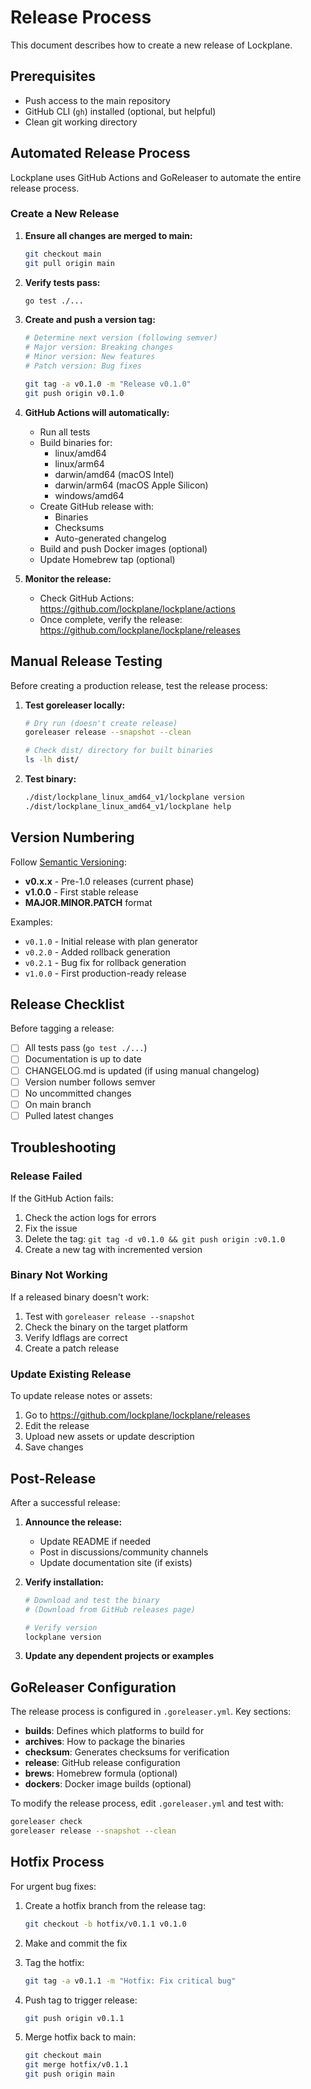 # Release Process

This document describes how to create a new release of Lockplane.

## Prerequisites

- Push access to the main repository
- GitHub CLI (`gh`) installed (optional, but helpful)
- Clean git working directory

## Automated Release Process

Lockplane uses GitHub Actions and GoReleaser to automate the entire release process.

### Create a New Release

1. **Ensure all changes are merged to main:**
   ```bash
   git checkout main
   git pull origin main
   ```

2. **Verify tests pass:**
   ```bash
   go test ./...
   ```

3. **Create and push a version tag:**
   ```bash
   # Determine next version (following semver)
   # Major version: Breaking changes
   # Minor version: New features
   # Patch version: Bug fixes

   git tag -a v0.1.0 -m "Release v0.1.0"
   git push origin v0.1.0
   ```

4. **GitHub Actions will automatically:**
   - Run all tests
   - Build binaries for:
     - linux/amd64
     - linux/arm64
     - darwin/amd64 (macOS Intel)
     - darwin/arm64 (macOS Apple Silicon)
     - windows/amd64
   - Create GitHub release with:
     - Binaries
     - Checksums
     - Auto-generated changelog
   - Build and push Docker images (optional)
   - Update Homebrew tap (optional)

5. **Monitor the release:**
   - Check GitHub Actions: https://github.com/lockplane/lockplane/actions
   - Once complete, verify the release: https://github.com/lockplane/lockplane/releases

## Manual Release Testing

Before creating a production release, test the release process:

1. **Test goreleaser locally:**
   ```bash
   # Dry run (doesn't create release)
   goreleaser release --snapshot --clean

   # Check dist/ directory for built binaries
   ls -lh dist/
   ```

2. **Test binary:**
   ```bash
   ./dist/lockplane_linux_amd64_v1/lockplane version
   ./dist/lockplane_linux_amd64_v1/lockplane help
   ```

## Version Numbering

Follow [Semantic Versioning](https://semver.org/):

- **v0.x.x** - Pre-1.0 releases (current phase)
- **v1.0.0** - First stable release
- **MAJOR.MINOR.PATCH** format

Examples:
- `v0.1.0` - Initial release with plan generator
- `v0.2.0` - Added rollback generation
- `v0.2.1` - Bug fix for rollback generation
- `v1.0.0` - First production-ready release

## Release Checklist

Before tagging a release:

- [ ] All tests pass (`go test ./...`)
- [ ] Documentation is up to date
- [ ] CHANGELOG.md is updated (if using manual changelog)
- [ ] Version number follows semver
- [ ] No uncommitted changes
- [ ] On main branch
- [ ] Pulled latest changes

## Troubleshooting

### Release Failed

If the GitHub Action fails:

1. Check the action logs for errors
2. Fix the issue
3. Delete the tag: `git tag -d v0.1.0 && git push origin :v0.1.0`
4. Create a new tag with incremented version

### Binary Not Working

If a released binary doesn't work:

1. Test with `goreleaser release --snapshot`
2. Check the binary on the target platform
3. Verify ldflags are correct
4. Create a patch release

### Update Existing Release

To update release notes or assets:

1. Go to https://github.com/lockplane/lockplane/releases
2. Edit the release
3. Upload new assets or update description
4. Save changes

## Post-Release

After a successful release:

1. **Announce the release:**
   - Update README if needed
   - Post in discussions/community channels
   - Update documentation site (if exists)

2. **Verify installation:**
   ```bash
   # Download and test the binary
   # (Download from GitHub releases page)

   # Verify version
   lockplane version
   ```

3. **Update any dependent projects or examples**

## GoReleaser Configuration

The release process is configured in `.goreleaser.yml`. Key sections:

- **builds**: Defines which platforms to build for
- **archives**: How to package the binaries
- **checksum**: Generates checksums for verification
- **release**: GitHub release configuration
- **brews**: Homebrew formula (optional)
- **dockers**: Docker image builds (optional)

To modify the release process, edit `.goreleaser.yml` and test with:
```bash
goreleaser check
goreleaser release --snapshot --clean
```

## Hotfix Process

For urgent bug fixes:

1. Create a hotfix branch from the release tag:
   ```bash
   git checkout -b hotfix/v0.1.1 v0.1.0
   ```

2. Make and commit the fix
3. Tag the hotfix:
   ```bash
   git tag -a v0.1.1 -m "Hotfix: Fix critical bug"
   ```

4. Push tag to trigger release:
   ```bash
   git push origin v0.1.1
   ```

5. Merge hotfix back to main:
   ```bash
   git checkout main
   git merge hotfix/v0.1.1
   git push origin main
   ```
